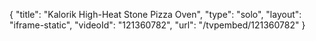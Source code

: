 {
    "title": "Kalorik High-Heat Stone Pizza Oven",
    "type": "solo",
    "layout": "iframe-static",
    "videoId": "121360782",
    "url": "\/tvpembed\/121360782"
}